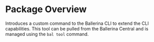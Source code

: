 # Package Overview
Introduces a custom command to the Ballerina CLI to extend the CLI capabilities. This tool can be pulled from the Ballerina Central and is managed using the `bal tool` command.
